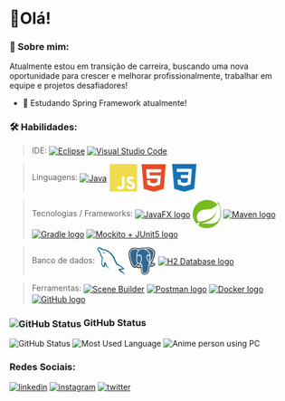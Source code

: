# 👋Olá!

### 🚀 Sobre mim:
Atualmente estou em transição de carreira, buscando uma nova oportunidade para crescer e melhorar profissionalmente, trabalhar em equipe e projetos desafiadores!
- 🧠 Estudando Spring Framework atualmente!

### 🛠 Habilidades:
><div style="display: inline_block">IDE: 
  ><a href="https://www.eclipse.org/" title="Click to open Eclipse website" target="_blank"><img align="center" alt="Eclipse" height="50" width="50" src="https://upload.wikimedia.org/wikipedia/commons/c/cf/Eclipse-SVG.svg" /></a>
  ><a href="https://code.visualstudio.com/" title="Click to open Visual Studio Code website" target="_blank"><img align="center" alt="Visual Studio Code" height="50" width="50" src="https://cdn.jsdelivr.net/gh/devicons/devicon/icons/vscode/vscode-original-wordmark.svg" /></a>
></div>

><div style="display: inline_block">Linguagens: 
  ><a href="https://www.oracle.com/br/java/" title="Click to open Java website" target="_blank"><img align="center" alt="Java" height="50" width="50" src="https://cdn.jsdelivr.net/gh/devicons/devicon/icons/java/java-original-wordmark.svg" /></a>
  ><a href="https://www.javascript.com/" title="Click to open JavaScript website" target="_blank"><img align="center" alt="JavaScript" height="50" width="50" src="https://raw.githubusercontent.com/devicons/devicon/1119b9f84c0290e0f0b38982099a2bd027a48bf1/icons/javascript/javascript-plain.svg" /></a>
  ><a href="https://html.spec.whatwg.org/" title="Click to open HTML5 website" target="_blank"><img align="center" alt="HTML5" height="50" width="50" src="https://raw.githubusercontent.com/devicons/devicon/1119b9f84c0290e0f0b38982099a2bd027a48bf1/icons/html5/html5-plain.svg" /></a>
  ><a href="https://www.w3.org/TR/css3-roadmap/" title="Click to open CSS3 website" target="_blank"><img align="center" alt="CSS3" height="50" width="50" src="https://raw.githubusercontent.com/devicons/devicon/1119b9f84c0290e0f0b38982099a2bd027a48bf1/icons/css3/css3-plain.svg" /></a>
></div>

><div style="display: inline_block">Tecnologias / Frameworks: 
  ><a href="https://openjfx.io/" title="Click to open JavaFX website" target="_blank"><img align="center" alt="JavaFX logo" height="50" width="50" src="https://repository-images.githubusercontent.com/400161932/257a8be2-bbf2-4218-a55b-219d819578b2" /></a>
  ><a href="https://spring.io/" title="Click to open Spring Framework website" target="_blank"><img align="center" alt="Spring Framework logo" height="50" width="50" src="https://github.com/devicons/devicon/blob/master/icons/spring/spring-original.svg" /></a>
  ><a href="https://maven.apache.org/" title="Click to open Maven website" target="_blank"><img align="center" alt="Maven logo" height="50" width="50" src="https://github.com/actions/starter-workflows/blob/main/icons/maven.svg" /></a>
  ><a href="https://gradle.org/" title="Click to open Gradle website" target="_blank"><img align="center" alt="Gradle logo" height="50" width="50" src="https://github.com/actions/starter-workflows/blob/main/icons/gradle.svg" /></a>
  ><a href="https://site.mockito.org/" title="Click to open Mockito website" target="_blank"><img align="center" alt="Mockito + JUnit5 logo" height="50" width="150" src="https://solidsoft.files.wordpress.com/2018/03/mockito-junit5-logo3.png" /></a>
></div>

><div style="display: inline_block">Banco de dados:
  ><a href="https://dev.mysql.com/" title="Click to open MySQL website" target="_blank"><img align="center" alt="MySQL logo" height="50" width="50" src="https://github.com/devicons/devicon/blob/master/icons/mysql/mysql-original.svg" /></a>
  ><a href="https://www.postgresql.org/" title="Click to open Postgre SQL website" target="_blank"><img align="center" alt="Postgre SQL logo" height="50" width="50" src="https://github.com/devicons/devicon/blob/master/icons/postgresql/postgresql-original.svg" /></a>
  ><a href="https://www.h2database.com/" title="Click to open H2 Database website" target="_blank"><img align="center" alt="H2 Database logo" height="50" width="50" src="https://www.h2database.com/html/images/h2-logo-2.png" /></a>
></div>
  
><div style="display: inline_block">Ferramentas:
  ><a href="https://gluonhq.com/products/scene-builder/" title="Click to open SceneBuilder website" target="_blank"><img align="center" alt="Scene Builder" height="50" width="50" src="https://gluonhq.com/wp-content/uploads/2015/02/SceneBuilderLogo.png" /></a>
  ><a href="https://www.postman.com/" title="Click to open Postman website" target="_blank"><img align="center" alt="Postman logo" height="50" width="50" src="https://voyager.postman.com/logo/postman-logo-icon-orange.svg" /></a>
  ><a href="https://www.docker.com/" title="Click to open Docker website" target="_blank"><img align="center" alt="Docker logo" height="50" width="50" src="https://cdn.jsdelivr.net/gh/devicons/devicon/icons/docker/docker-original-wordmark.svg" /></a>
  ><a href="https://github.com/" title="Click to open GitHub website" target="_blank"><img align="center" alt="GitHub logo" height="50" width="50" src="https://upload.wikimedia.org/wikipedia/commons/thumb/3/3f/Git_icon.svg/97px-Git_icon.svg.png" /></a>
></div>

### <img align="center" alt="GitHub Status" height="20" width="20" src="https://github.githubassets.com/images/modules/logos_page/GitHub-Mark.png" /> GitHub Status
<div>
  <img height="150" alt="GitHub Status" src="https://github-readme-stats.vercel.app/api?username=brunomourasoares&show_icons=true&theme=algolia&include_all_commits=true&count_private=true" />
  <img height="150" alt="Most Used Language" src="https://github-readme-stats.vercel.app/api/top-langs/?username=brunomourasoares&layout=compact&langs_count=16&theme=algolia" />
  <img height="150" alt="Anime person using PC" src="https://blogdoiphone.com/wp-content/uploads/2020/02/97387022d579d0d9806c8c3e176434f7.gif" />
</div>
  
### Redes Sociais:
[![linkedin](https://img.shields.io/badge/linkedin-0A66C2?style=for-the-badge&logo=linkedin&logoColor=white)](https://linkedin.com/in/brunomsoares)
[![instagram](https://img.shields.io/badge/instagram-E4405F?style=for-the-badge&logo=instagram&logoColor=white)](https://www.instagram.com/brunomourasoares/)
[![twitter](https://img.shields.io/badge/twitter-1DA1F2?style=for-the-badge&logo=twitter&logoColor=white)](https://twitter.com/BMouraSoares)
